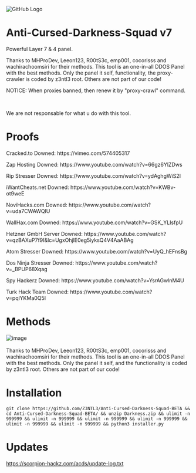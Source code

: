 ![GitHub Logo](https://raw.githubusercontent.com/Z3NTL3/Anti-Cursed-Darkness-Squad-BETA/main/putty.png)<br>
# Anti-Cursed-Darkness-Squad v7
Powerful Layer 7 & 4 panel. 
 
Thanks to MHProDev, Leeon123, R00tS3c, emp001, cocorisss  and wachirachoomsiri for their methods. This tool is an one-in-all DDOS Panel with the best methods. Only the panel it self, functionality, the proxy-crawler is coded by z3ntl3 root. Others are not part of our code!
 
<p> NOTICE: When proxies banned, then renew it by "proxy-crawl" command.</p>
<br><p>We are not responsable for what u do with this tool.

# Proofs
<p> Cracked.to Downed: https://vimeo.com/574405317</p>
<p> Zap Hosting Downed: https://www.youtube.com/watch?v=66gz6YlZDws</p>
<p> Rip Stresser Downed: https://www.youtube.com/watch?v=ydAghgWiS2I </p>
<p> iWantCheats.net Downed: https://www.youtube.com/watch?v=KWBv-ot9weE</p>
<p> NoviHacks.com Downed: https://www.youtube.com/watch?v=uda7CWAWQlU</p>
<p> WallHax.com Downed: https://www.youtube.com/watch?v=GSK_YLIsfpU</p>
<p> Hetzner GmbH Server Downed: https://www.youtube.com/watch?v=qzBAXuP7f9I&lc=UgxOhjlE0eg5iyksQ4V4AaABAg
<p> Atom Stresser Downed: https://www.youtube.com/watch?v=UyQ_hEFnsBg</p>
<p> Dos Ninja Stresser Downed: https://www.youtube.com/watch?v=_BPUP68Xqag</p>
<p> Spy Hackerz Downed: https://www.youtube.com/watch?v=YsrAGwlnM4U</p>
<p> Turk Hack Team Downed: https://www.youtube.com/watch?v=pqlYKMa0Q5I</p>

# Methods
![image](https://user-images.githubusercontent.com/48758770/125307020-fba82180-e32f-11eb-84a9-60cd852aacc1.png)
<br><br>
Thanks to MHProDev, Leeon123, R00tS3c, emp001, cocorisss  and wachirachoomsiri for their methods. This tool is an one-in-all DDOS Panel with the best methods. Only the panel it self, and the functionality is coded by z3ntl3 root. Others are not part of our code!

# Installation
```
git clone https://github.com/Z3NTL3/Anti-Cursed-Darkness-Squad-BETA && cd Anti-Cursed-Darkness-Squad-BETA/ && unzip Darkness.zip && ulimit -n 999999 && ulimit -n 999999 && ulimit -n 999999 && ulimit -n 999999 && ulimit -n 999999 && ulimit -n 999999 && python3 installer.py 
```

# Updates
https://scorpion-hackz.com/acds/update-log.txt
